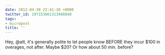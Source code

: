 ```yaml
---
date: 2012-04-30 22:41:10 +0000
twitter_id: 197153661313486848
tags:
- micropost
title: ''
---
```


Hey, @att, it's generally polite to let people know BEFORE they incur $100 in overages, not after. Maybe $20? Or how about 50 min. before?
